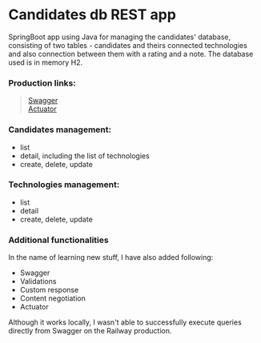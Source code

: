 # Candidates db REST app
SpringBoot app using Java for managing the candidates' database, consisting of two tables - candidates and theirs connected 
technologies and also connection between them with a rating and a note. The database used is in memory H2.

### Production links:
> [Swagger](https://databaze-uchazecu-production-5477.up.railway.app/swagger-ui/index.html)  
> [Actuator](https://databaze-uchazecu-production-5477.up.railway.app/actuator)

### Candidates management:  
- list
- detail, including the list of technologies
- create, delete, update

### Technologies management:
- list
- detail
- create, delete, update

### Additional functionalities
In the name of learning new stuff, I have also added following:
- Swagger
- Validations
- Custom response
- Content negotiation
- Actuator

Although it works locally, I wasn't able to successfully execute queries directly from Swagger on the Railway production.


